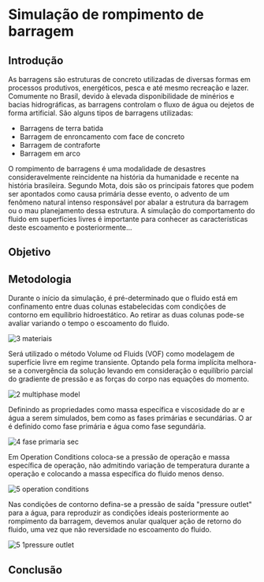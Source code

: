 # Simulação de rompimento de barragem


## Introdução

As barragens são estruturas de concreto utilizadas de diversas formas em processos produtivos, energéticos, pesca e até mesmo recreação e lazer. Comumente no Brasil, devido à elevada disponibilidade de minérios e bacias hidrográficas, as barragens controlam o fluxo de água ou dejetos de forma artificial. São alguns tipos de barragens utilizadas:

- Barragens de terra batida
- Barragem de enroncamento com face de concreto
- Barragem de contraforte
- Barragem em arco

O rompimento de barragens é uma modalidade de desastres consideravelmente reincidente na história da humanidade e recente na história brasileira. Segundo Mota, dois são os principais fatores que podem ser apontados como causa primária desse evento, o advento de um fenômeno natural intenso responsável por abalar a estrutura da barragem ou o mau planejamento dessa estrutura. A simulação do comportamento do fluido em superfícies livres é importante para conhecer as características deste escoamento e posteriormente...

## Objetivo

## Metodologia

Durante o início da simulação, é pré-determinado que o fluido está em confinamento entre duas colunas estabelecidas com condições de contorno em equílibrio hidroestático. Ao retirar as duas colunas pode-se avaliar variando o tempo o escoamento do fluido.

![3 materiais](https://user-images.githubusercontent.com/54566885/99905421-780dc780-2caf-11eb-9c28-c6ef66e3d48c.PNG)

Será utilizado o método Volume od Fluids (VOF) como modelagem de superfície livre em regime transiente. Optando pela forma implícita melhora-se a convergência da solução levando em consideração o equilíbrio parcial do gradiente de pressão e as forças do corpo nas equações do momento.

![2 multiphase model ](https://user-images.githubusercontent.com/54566885/99905508-efdbf200-2caf-11eb-9100-3ed3a6e17ff4.PNG)

Definindo as propriedades como massa específica e viscosidade do ar e água a serem simulados, bem como as fases primárias e secundárias. O ar é definido como fase primária e água como fase segundária.

![4 fase primaria sec](https://user-images.githubusercontent.com/54566885/99905424-793ef480-2caf-11eb-9fbb-20ba1872ef5b.PNG)

Em Operation Conditions coloca-se a pressão de operação e massa específica de operação, não admitindo variação de temperatura durante a operação e colocando a massa específica do fluido menos denso.

![5  operation conditions](https://user-images.githubusercontent.com/54566885/99905425-793ef480-2caf-11eb-8880-55482c91f973.PNG)

Nas condições de contorno defina-se a pressão de saída "pressure outlet" para a água, para reproduzir as condições ideais posteriormente ao rompimento da barragem, devemos anular qualquer ação de retorno do fluido, uma vez que não reversidade no escoamento do fluido.

![5 1pressure outlet](https://user-images.githubusercontent.com/54566885/99905426-79d78b00-2caf-11eb-9bcf-d98930faa032.PNG)






## Conclusão
